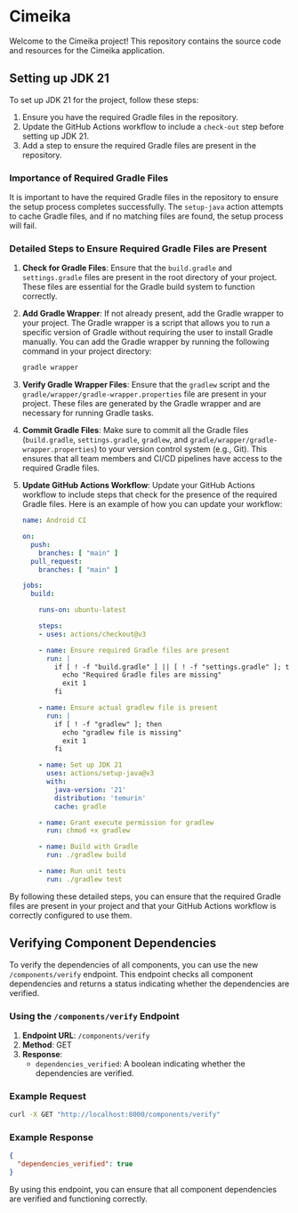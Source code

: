 # Cimeika

Welcome to the Cimeika project! This repository contains the source code and resources for the Cimeika application.

## Setting up JDK 21

To set up JDK 21 for the project, follow these steps:

1. Ensure you have the required Gradle files in the repository.
2. Update the GitHub Actions workflow to include a `check-out` step before setting up JDK 21.
3. Add a step to ensure the required Gradle files are present in the repository.

### Importance of Required Gradle Files

It is important to have the required Gradle files in the repository to ensure the setup process completes successfully. The `setup-java` action attempts to cache Gradle files, and if no matching files are found, the setup process will fail.

### Detailed Steps to Ensure Required Gradle Files are Present

1. **Check for Gradle Files**: Ensure that the `build.gradle` and `settings.gradle` files are present in the root directory of your project. These files are essential for the Gradle build system to function correctly.

2. **Add Gradle Wrapper**: If not already present, add the Gradle wrapper to your project. The Gradle wrapper is a script that allows you to run a specific version of Gradle without requiring the user to install Gradle manually. You can add the Gradle wrapper by running the following command in your project directory:
   ```sh
   gradle wrapper
   ```

3. **Verify Gradle Wrapper Files**: Ensure that the `gradlew` script and the `gradle/wrapper/gradle-wrapper.properties` file are present in your project. These files are generated by the Gradle wrapper and are necessary for running Gradle tasks.

4. **Commit Gradle Files**: Make sure to commit all the Gradle files (`build.gradle`, `settings.gradle`, `gradlew`, and `gradle/wrapper/gradle-wrapper.properties`) to your version control system (e.g., Git). This ensures that all team members and CI/CD pipelines have access to the required Gradle files.

5. **Update GitHub Actions Workflow**: Update your GitHub Actions workflow to include steps that check for the presence of the required Gradle files. Here is an example of how you can update your workflow:
   ```yaml
   name: Android CI

   on:
     push:
       branches: [ "main" ]
     pull_request:
       branches: [ "main" ]

   jobs:
     build:

       runs-on: ubuntu-latest

       steps:
       - uses: actions/checkout@v3

       - name: Ensure required Gradle files are present
         run: |
           if [ ! -f "build.gradle" ] || [ ! -f "settings.gradle" ]; then
             echo "Required Gradle files are missing"
             exit 1
           fi

       - name: Ensure actual gradlew file is present
         run: |
           if [ ! -f "gradlew" ]; then
             echo "gradlew file is missing"
             exit 1
           fi

       - name: Set up JDK 21
         uses: actions/setup-java@v3
         with:
           java-version: '21'
           distribution: 'temurin'
           cache: gradle

       - name: Grant execute permission for gradlew
         run: chmod +x gradlew

       - name: Build with Gradle
         run: ./gradlew build

       - name: Run unit tests
         run: ./gradlew test
   ```

By following these detailed steps, you can ensure that the required Gradle files are present in your project and that your GitHub Actions workflow is correctly configured to use them.

## Verifying Component Dependencies

To verify the dependencies of all components, you can use the new `/components/verify` endpoint. This endpoint checks all component dependencies and returns a status indicating whether the dependencies are verified.

### Using the `/components/verify` Endpoint

1. **Endpoint URL**: `/components/verify`
2. **Method**: GET
3. **Response**:
   - `dependencies_verified`: A boolean indicating whether the dependencies are verified.

### Example Request

```sh
curl -X GET "http://localhost:8000/components/verify"
```

### Example Response

```json
{
  "dependencies_verified": true
}
```

By using this endpoint, you can ensure that all component dependencies are verified and functioning correctly.
